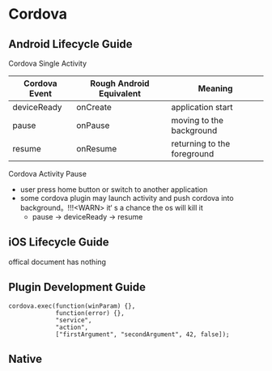 # Cordova 

## Android Lifecycle Guide

Cordova Single Activity

Cordova Event|Rough Android Equivalent|Meaning|
------|-----|-----|
deviceReady|onCreate|application start|
pause|onPause| moving to the background|
resume|onResume|returning to the foreground|

Cordova Activity Pause

- user press home button or switch to another application
- some cordova plugin may launch activity and push cordova into background。!!!\<WARN\> it‘ s a chance the os will kill it 
	- pause -> deviceReady -> resume


## iOS Lifecycle Guide 

offical document has nothing 


## Plugin Development Guide

```
cordova.exec(function(winParam) {},
             function(error) {},
             "service",
             "action",
             ["firstArgument", "secondArgument", 42, false]);
```

## Native

